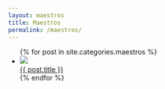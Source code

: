 ```yaml
---
layout: maestros
title: Maestros
permalink: /maestros/
---
```


   <ul class="maestro-list">
   {% for post in site.categories.maestros %}
       <li><a href="{{ post.url | prepend: site.baseurl }}"><img src="{{ site.baseurl }}/img/small/{{ post.img.small }}"><br/>{{ post.title }}</a></li>
   {% endfor %}
  </ul>

